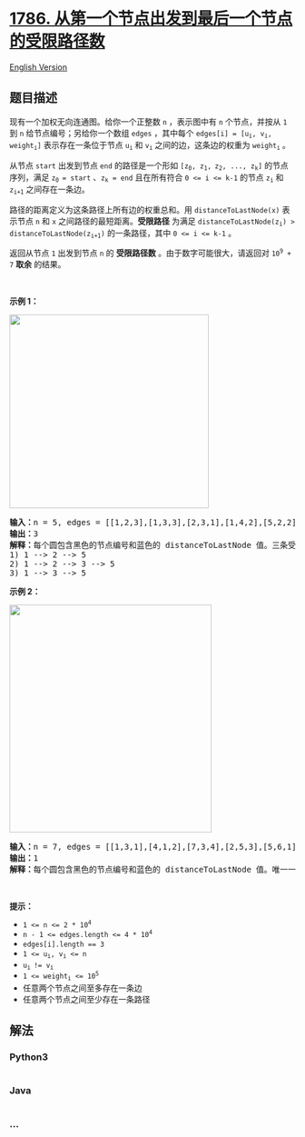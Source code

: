 # [1786. 从第一个节点出发到最后一个节点的受限路径数](https://leetcode-cn.com/problems/number-of-restricted-paths-from-first-to-last-node)

[English Version](/solution/1700-1799/1786.Number%20of%20Restricted%20Paths%20From%20First%20to%20Last%20Node/README_EN.md)

## 题目描述

<!-- 这里写题目描述 -->

<p>现有一个加权无向连通图。给你一个正整数 <code>n</code> ，表示图中有 <code>n</code> 个节点，并按从 <code>1</code> 到 <code>n</code> 给节点编号；另给你一个数组 <code>edges</code> ，其中每个 <code>edges[i] = [u<sub>i</sub>, v<sub>i</sub>, weight<sub>i</sub>]</code> 表示存在一条位于节点 <code>u<sub>i</sub></code> 和 <code>v<sub>i</sub></code> 之间的边，这条边的权重为 <code>weight<sub>i</sub></code> 。</p>

<p>从节点 <code>start</code> 出发到节点 <code>end</code> 的路径是一个形如 <code>[z<sub>0</sub>, z<sub>1</sub>,<sub> </sub>z<sub>2</sub>, ..., z<sub>k</sub>]</code> 的节点序列，满足 <code>z<sub>0 </sub>= start</code> 、<code>z<sub>k</sub> = end</code> 且在所有符合 <code>0 <= i <= k-1</code> 的节点 <code>z<sub>i</sub></code> 和 <code>z<sub>i+1</sub></code> 之间存在一条边。</p>

<p>路径的距离定义为这条路径上所有边的权重总和。用 <code>distanceToLastNode(x)</code> 表示节点 <code>n</code> 和 <code>x</code> 之间路径的最短距离。<strong>受限路径</strong> 为满足 <code>distanceToLastNode(z<sub>i</sub>) > distanceToLastNode(z<sub>i+1</sub>)</code> 的一条路径，其中 <code>0 <= i <= k-1</code> 。</p>

<p>返回从节点 <code>1</code> 出发到节点 <code>n</code> 的 <strong>受限路径数</strong> 。由于数字可能很大，请返回对 <code>10<sup>9</sup> + 7</code> <strong>取余</strong> 的结果。</p>

<p> </p>

<p><strong>示例 1：</strong></p>
<img alt="" src="https://assets.leetcode-cn.com/aliyun-lc-upload/uploads/2021/03/07/restricted_paths_ex1.png" style="width: 351px; height: 341px;" />
<pre>
<strong>输入：</strong>n = 5, edges = [[1,2,3],[1,3,3],[2,3,1],[1,4,2],[5,2,2],[3,5,1],[5,4,10]]
<strong>输出：</strong>3
<strong>解释：</strong>每个圆包含黑色的节点编号和蓝色的 distanceToLastNode 值。三条受限路径分别是：
1) 1 --> 2 --> 5
2) 1 --> 2 --> 3 --> 5
3) 1 --> 3 --> 5
</pre>

<p><strong>示例 2：</strong></p>
<img alt="" src="https://assets.leetcode-cn.com/aliyun-lc-upload/uploads/2021/03/07/restricted_paths_ex22.png" style="width: 356px; height: 401px;" />
<pre>
<strong>输入：</strong>n = 7, edges = [[1,3,1],[4,1,2],[7,3,4],[2,5,3],[5,6,1],[6,7,2],[7,5,3],[2,6,4]]
<strong>输出：</strong>1
<strong>解释：</strong>每个圆包含黑色的节点编号和蓝色的 distanceToLastNode 值。唯一一条受限路径是：1 --> 3 --> 7 。</pre>

<p> </p>

<p><strong>提示：</strong></p>

<ul>
	<li><code>1 <= n <= 2 * 10<sup>4</sup></code></li>
	<li><code>n - 1 <= edges.length <= 4 * 10<sup>4</sup></code></li>
	<li><code>edges[i].length == 3</code></li>
	<li><code>1 <= u<sub>i</sub>, v<sub>i</sub> <= n</code></li>
	<li><code>u<sub>i </sub>!= v<sub>i</sub></code></li>
	<li><code>1 <= weight<sub>i</sub> <= 10<sup>5</sup></code></li>
	<li>任意两个节点之间至多存在一条边</li>
	<li>任意两个节点之间至少存在一条路径</li>
</ul>


## 解法

<!-- 这里可写通用的实现逻辑 -->

<!-- tabs:start -->

### **Python3**

<!-- 这里可写当前语言的特殊实现逻辑 -->

```python

```

### **Java**

<!-- 这里可写当前语言的特殊实现逻辑 -->

```java

```

### **...**

```

```

<!-- tabs:end -->
